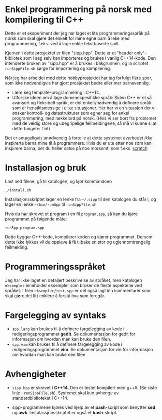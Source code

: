 # Enkel programmering på norsk med kompilering til C++

Dette er et eksperiment der jeg har laget et lite programmeringsspråk på norsk som skal gjøre det enkelt for mine egne barn å leke med programmering, f.eks. ved å lage enkle tekstbaserte spill. 

Kjernen i dette prosjektet er filen "sipp.hpp". Dette er et "header only"-bibliotek som i seg selv kan importeres og brukes i vanlig C++14-kode. Den intenderte bruken av "sipp.hpp" er å brukes i bakgrunnen, og la scriptet `runSippFile.sh` sørge for importering og kompilering.

Når jeg har arbeidet med dette hobbyprosjektet har jeg forfulgt flere spor, som ikke nødvendigvis har gjort prosjektet bedre eller mer barnevennlig:
- Lære seg template-programmering i C++14.
- Utforske ideen om å lage domenespesifikke språk: Siden C++ er et så avansert og fleksibelt språk, er det enkelt/nødvendig å definere språk som er hensiktsmessige i ulike situasjoner. Her har vi en situasjon der vi ønsker kontroll- og datastrukturer som egner seg for enkel programmering, med nøkkelord på norsk. (Hvis vi ser bort fra problemet med de veldig store og ubegripelige feilmeldingene, så må vi kunne si at dette fungerer fint) 

Det er antageligvis unødvendig å fortelle at dette systemet *overhodet ikke* inspirerte barna mine til å programmere. Hvis du er ute etter noe som kan inspirere barna, bør du heller satse på noe morsomt, som f.eks.  [scratch](http://scratch.mit.edu)

# Installasjon og bruk
Last ned filene, gå til katalogen, og kjør kommandoen

```
./install.sh
```

Installasjonsskriptet lager en lenke fra `~/.sipp` til den katalogen du står i, og lager en lenke  `~/bin/runSpp` til `runSippFile.sh`


Hvis du har skrevet et program i en fil `program.spp`, så kan du kjøre programmet på følgende måte:

```
runSpp program.spp
```

Dette bygger C++-kode, kompilerer koden og kjører programmet. Dersom dette ikke lykkes vil du oppleve å få tilbake en stor og ugjennomtrengelig feilmelding.

# Programmeringsspråket

Jeg har ikke laget en detaljert beskrivelse av språket, men katalogen `eksempler` inneholder eksempler som bruker de fleste aspektene ved språket. I filen `eksempler/test.spp` er det også lagt inn kommentarer som skal gjøre det litt enklere å forstå hva som foregår.

# Fargelegging av syntaks

- `spp.lang` kan brukes til å definere fargelegging av kode i redigeringsprogrammet **gedit**. Se dokumentasjon for gedit for informasjon om hvordan man kan bruke den filen.
- `spp.vim` kan brukes til å definere fargelegging av kode i redigeringsprogrammet **vim**. Se dokumentasjon for vin for informasjon om hvordan man kan bruke den filen.

# Avhengigheter

- `sipp.hpp` er skrevet i **C++14**. Den er testet kompilert med g++5. (Se siste linje i `runSippFile.sh`). Systemet skal kun avhenge av standardbiblioteket i C++14.

- sipp-programmene kjøres ved hjelp av et **bash**-script som benytter **sed** og **awk**. Instalassjonsskriptet er også et **bash**-skript.
